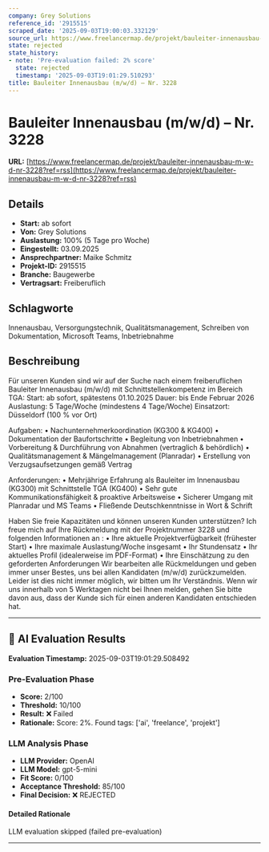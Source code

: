 ```yaml
---
company: Grey Solutions
reference_id: '2915515'
scraped_date: '2025-09-03T19:00:03.332129'
source_url: https://www.freelancermap.de/projekt/bauleiter-innenausbau-m-w-d-nr-3228?ref=rss
state: rejected
state_history:
- note: 'Pre-evaluation failed: 2% score'
  state: rejected
  timestamp: '2025-09-03T19:01:29.510293'
title: Bauleiter Innenausbau (m/w/d) – Nr. 3228
---
```



# Bauleiter Innenausbau (m/w/d) – Nr. 3228
**URL:** [https://www.freelancermap.de/projekt/bauleiter-innenausbau-m-w-d-nr-3228?ref=rss](https://www.freelancermap.de/projekt/bauleiter-innenausbau-m-w-d-nr-3228?ref=rss)
## Details
- **Start:** ab sofort
- **Von:** Grey Solutions
- **Auslastung:** 100% (5 Tage pro Woche)
- **Eingestellt:** 03.09.2025
- **Ansprechpartner:** Maike Schmitz
- **Projekt-ID:** 2915515
- **Branche:** Baugewerbe
- **Vertragsart:** Freiberuflich

## Schlagworte
Innenausbau, Versorgungstechnik, Qualitätsmanagement, Schreiben von Dokumentation, Microsoft Teams, Inbetriebnahme

## Beschreibung
Für unseren Kunden sind wir auf der Suche nach einem freiberuflichen Bauleiter Innenausbau (m/w/d) mit Schnittstellenkompetenz im Bereich TGA:
Start: ab sofort, spätestens 01.10.2025
Dauer: bis Ende Februar 2026
Auslastung: 5 Tage/Woche (mindestens 4 Tage/Woche)
Einsatzort: Düsseldorf (100 % vor Ort)

Aufgaben:
• Nachunternehmerkoordination (KG300 & KG400)
• Dokumentation der Baufortschritte
• Begleitung von Inbetriebnahmen
• Vorbereitung & Durchführung von Abnahmen (vertraglich & behördlich)
• Qualitätsmanagement & Mängelmanagement (Planradar)
• Erstellung von Verzugsaufsetzungen gemäß Vertrag

Anforderungen:
• Mehrjährige Erfahrung als Bauleiter im Innenausbau (KG300) mit Schnittstelle TGA (KG400)
• Sehr gute Kommunikationsfähigkeit & proaktive Arbeitsweise
• Sicherer Umgang mit Planradar und MS Teams
• Fließende Deutschkenntnisse in Wort & Schrift

Haben Sie freie Kapazitäten und können unseren Kunden unterstützen?
Ich freue mich auf Ihre Rückmeldung mit der Projektnummer 3228 und folgenden Informationen an :
• Ihre aktuelle Projektverfügbarkeit (frühester Start)
• Ihre maximale Auslastung/Woche insgesamt
• Ihr Stundensatz
• Ihr aktuelles Profil (idealerweise im PDF-Format)
• Ihre Einschätzung zu den geforderten Anforderungen
Wir bearbeiten alle Rückmeldungen und geben immer unser Bestes, uns bei allen Kandidaten (m/w/d) zurückzumelden. Leider ist dies nicht immer möglich, wir bitten um Ihr Verständnis. Wenn wir uns innerhalb von 5 Werktagen nicht bei Ihnen melden, gehen Sie bitte davon aus, dass der Kunde sich für einen anderen Kandidaten entschieden hat.

---

## 🤖 AI Evaluation Results

**Evaluation Timestamp:** 2025-09-03T19:01:29.508492

### Pre-Evaluation Phase
- **Score:** 2/100
- **Threshold:** 10/100
- **Result:** ❌ Failed
- **Rationale:** Score: 2%. Found tags: ['ai', 'freelance', 'projekt']

### LLM Analysis Phase
- **LLM Provider:** OpenAI
- **LLM Model:** gpt-5-mini
- **Fit Score:** 0/100
- **Acceptance Threshold:** 85/100
- **Final Decision:** ❌ REJECTED

#### Detailed Rationale
LLM evaluation skipped (failed pre-evaluation)

---
